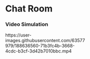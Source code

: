 <h1>Chat Room</h1>
<h3>Video Simulation</h3>
<div style="width:50%">
https://user-images.githubusercontent.com/63577979/188636560-71b3fc4b-3668-4cdc-b3cf-3d42b7010bbc.mp4

<div>

